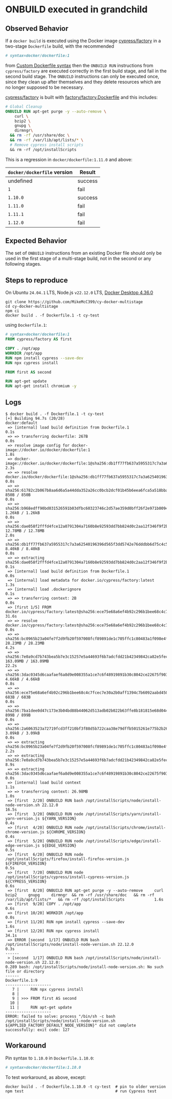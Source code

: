 # ONBUILD executed in grandchild

## Observed Behavior

If a `docker build` is executed using the Docker image [cypress/factory](https://github.com/cypress-io/cypress-docker-images/tree/master/factory) in a two-stage `Dockerfile` build, with the recommended

```Dockerfile
# syntax=docker/dockerfile:1
```

from [Custom Dockerfile syntax](https://docs.docker.com/build/buildkit/frontend/) then the `ONBUILD RUN` instructions from `cypress/factory` are executed correctly in the first build stage, and fail in the second build stage. The `ONBUILD` instructions can only be executed once, since they clean up after themselves and they delete resources which are no longer supposed to be necessary.

[cypress/factory](https://github.com/cypress-io/cypress-docker-images/tree/master/factory) is built with [factory/factory.Dockerfile](https://github.com/cypress-io/cypress-docker-images/blob/master/factory/factory.Dockerfile) and this includes:

```Dockerfile
# Global Cleanup
ONBUILD RUN apt-get purge -y --auto-remove \
    curl \
    bzip2 \
    gnupg \
    dirmngr\
  && rm -rf /usr/share/doc \
  && rm -rf /var/lib/apt/lists/* \
  # Remove cypress install scripts
  && rm -rf /opt/installScripts
```

This is a regression in `docker/dockerfile:1.11.0` and above:

| `docker/dockerfile` version | Result  |
| --------------------------- | ------- |
| undefined                   | success |
| `1`                         | fail    |
| `1.10.0`                    | success |
| `1.11.0`                    | fail    |
| `1.11.1`                    | fail    |
| `1.12.0`                    | fail    |

## Expected Behavior

The set of `ONBUILD` instructions from an existing Docker file should only be used in the first stage of a multi-stage build, not in the second or any following stages.

## Steps to reproduce

On Ubuntu `24.04.1` LTS, Node.js `v22.12.0` LTS, [Docker Desktop 4.36.0](https://docs.docker.com/desktop/release-notes)

```shell
git clone https://github.com/MikeMcC399/cy-docker-multistage
cd cy-docker-multistage
npm ci
docker build . -f Dockerfile.1 -t cy-test
```

using `Dockerfile.1`:

```Dockerfile
# syntax=docker/dockerfile:1
FROM cypress/factory AS first

COPY . /opt/app
WORKDIR /opt/app
RUN npm install cypress --save-dev
RUN npx cypress install

FROM first AS second

RUN apt-get update
RUN apt-get install chromium -y
```

## Logs

```text
$ docker build . -f Dockerfile.1 -t cy-test
[+] Building 94.7s (20/28)                                                                                                                                                                         docker:default
 => [internal] load build definition from Dockerfile.1                                                                                                                                                       0.1s
 => => transferring dockerfile: 267B                                                                                                                                                                         0.0s
 => resolve image config for docker-image://docker.io/docker/dockerfile:1                                                                                                                                    1.8s
 => docker-image://docker.io/docker/dockerfile:1@sha256:db1ff77fb637a5955317c7a3a62540196396d565f3dd5742e76dddbb6d75c4c5                                                                                     2.3s
 => => resolve docker.io/docker/dockerfile:1@sha256:db1ff77fb637a5955317c7a3a62540196396d565f3dd5742e76dddbb6d75c4c5                                                                                         0.0s
 => => sha256:61782c2b067b8aa6d6a5a44dda352a26cc0bcb2dcf01b45b6eea6fca5a518bba 850B / 850B                                                                                                                   0.0s
 => => sha256:b968edff90bd031526591b03dfbc60323746c2d57ae359d0bff26f2e971b0094 1.26kB / 1.26kB                                                                                                               0.0s
 => => sha256:dae058f2fffd4fce12a0791304a7160b8e92593dd7bb824d0c2aa12f346f9f2b 12.78MB / 12.78MB                                                                                                             2.0s
 => => sha256:db1ff77fb637a5955317c7a3a62540196396d565f3dd5742e76dddbb6d75c4c5 8.40kB / 8.40kB                                                                                                               0.0s
 => => extracting sha256:dae058f2fffd4fce12a0791304a7160b8e92593dd7bb824d0c2aa12f346f9f2b                                                                                                                    0.1s
 => [internal] load build definition from Dockerfile.1                                                                                                                                                       0.0s
 => [internal] load metadata for docker.io/cypress/factory:latest                                                                                                                                            1.3s
 => [internal] load .dockerignore                                                                                                                                                                            0.1s
 => => transferring context: 2B                                                                                                                                                                              0.0s
 => [first 1/5] FROM docker.io/cypress/factory:latest@sha256:ece75e68a6ef4b92c296b1bee68c4c7fcec7e30a2b0aff1394c7b6092aabd450                                                                               31.6s
 => => resolve docker.io/cypress/factory:latest@sha256:ece75e68a6ef4b92c296b1bee68c4c7fcec7e30a2b0aff1394c7b6092aabd450                                                                                      0.0s
 => => sha256:bc0965b23a04fe7f2d9fb20f597008fcf89891de1c705ffc1c80483a1f098e4f 28.23MB / 28.23MB                                                                                                             4.2s
 => => sha256:7e0a9cd7b743bea5b7e3c15257e5a44693f6b7adcfdd21b42349842ca82e5fec 163.09MB / 163.09MB                                                                                                          22.2s
 => => sha256:3dac0345d6caafaef6a8d9e008355a1ce7c6f48919891b30c8042ce22675f903 4.66kB / 4.66kB                                                                                                               0.8s
 => => sha256:ece75e68a6ef4b92c296b1bee68c4c7fcec7e30a2b0aff1394c7b6092aabd450 683B / 683B                                                                                                                   0.0s
 => => sha256:7ba1dee0d47c173e3b04bd88b44062d513adb02b022b63ffe8b181815e68d044 899B / 899B                                                                                                                   0.0s
 => => sha256:2a6063523a72719fcd3ff210bf3f88d5b722caa38e79dffb5015261e775b2b26 3.09kB / 3.09kB                                                                                                               0.0s
 => => extracting sha256:bc0965b23a04fe7f2d9fb20f597008fcf89891de1c705ffc1c80483a1f098e4f                                                                                                                    2.2s
 => => extracting sha256:7e0a9cd7b743bea5b7e3c15257e5a44693f6b7adcfdd21b42349842ca82e5fec                                                                                                                    8.9s
 => => extracting sha256:3dac0345d6caafaef6a8d9e008355a1ce7c6f48919891b30c8042ce22675f903                                                                                                                    0.0s
 => [internal] load build context                                                                                                                                                                            1.1s
 => => transferring context: 26.98MB                                                                                                                                                                         1.0s
 => [first  2/20] ONBUILD RUN bash /opt/installScripts/node/install-node-version.sh 22.12.0                                                                                                                 16.5s
 => [first  3/20] ONBUILD RUN node /opt/installScripts/yarn/install-yarn-version.js ${YARN_VERSION}                                                                                                          0.4s
 => [first  4/20] ONBUILD RUN node /opt/installScripts/chrome/install-chrome-version.js ${CHROME_VERSION}                                                                                                    0.4s
 => [first  5/20] ONBUILD RUN node /opt/installScripts/edge/install-edge-version.js ${EDGE_VERSION}                                                                                                          0.5s
 => [first  6/20] ONBUILD RUN node /opt/installScripts/firefox/install-firefox-version.js ${FIREFOX_VERSION}                                                                                                 0.5s
 => [first  7/20] ONBUILD RUN node /opt/installScripts/cypress/install-cypress-version.js ${CYPRESS_VERSION}                                                                                                 0.6s
 => [first  8/20] ONBUILD RUN apt-get purge -y --auto-remove     curl     bzip2     gnupg     dirmngr  && rm -rf /usr/share/doc   && rm -rf /var/lib/apt/lists/*   && rm -rf /opt/installScripts             1.6s
 => [first  9/20] COPY . /opt/app                                                                                                                                                                            0.6s
 => [first 10/20] WORKDIR /opt/app                                                                                                                                                                           0.0s
 => [first 11/20] RUN npm install cypress --save-dev                                                                                                                                                         1.6s
 => [first 12/20] RUN npx cypress install                                                                                                                                                                   34.1s
 => ERROR [second  1/17] ONBUILD RUN bash /opt/installScripts/node/install-node-version.sh 22.12.0                                                                                                           0.3s
------
 > [second  1/17] ONBUILD RUN bash /opt/installScripts/node/install-node-version.sh 22.12.0:
0.289 bash: /opt/installScripts/node/install-node-version.sh: No such file or directory
------
Dockerfile.1:9
--------------------
   7 |     RUN npx cypress install
   8 |
   9 | >>> FROM first AS second
  10 |
  11 |     RUN apt-get update
--------------------
ERROR: failed to solve: process "/bin/sh -c bash /opt/installScripts/node/install-node-version.sh ${APPLIED_FACTORY_DEFAULT_NODE_VERSION}" did not complete successfully: exit code: 127
```

## Workaround

Pin syntax to `1.10.0` in `Dockerfile.1.10.0`:

```Dockerfile
# syntax=docker/dockerfile:1.10.0
```

To test workaround, as above, except:

```shell
docker build . -f Dockerfile.1.10.0 -t cy-test  # pin to older version
npm test                                        # run Cypress test
```
